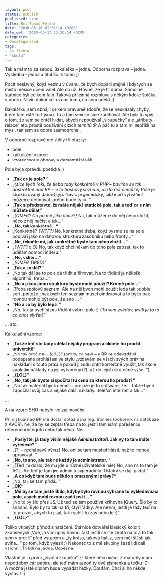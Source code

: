 ```yaml
---
layout: post
status: publish
published: true
title: Bc. Tomáš Fejfar
date: '2010-05-16 01:36:14 +0200'
date_gmt: '2010-05-15 23:36:14 +0200'
categories:
- Uncategorized
tags:
- ze života
- "škola"
---
```

<p>Tak a mám to za sebou. Bakalářka – jedna. Odborná rozprava – jedna. Výsledná – jedna a titul Bc. k tomu ;)</p>
<p>Pocit neslavný, když vezmu v úvahu, že bych dopadl stejně i kdybych se místo měsíce učení válel. Ale co už. Hlavně, že je to doma. Samotné státnice byli celkem fajn. Taková příjemná rozmluva s někým kdo je špička v oboru. Navíc dokonce rozumí tomu, co sem udělal ;)</p>
<p>Bakalářku jsem obhájil celkem bravurně (dobře, že se neukázaly chyby, které tam eště furt jsou). Tu a tam sem se sice zadrhával. Ale bylo to spíš o tom, že sem se chtěl hlídat, abych nepoužíval „sloupečky“ ale „atributy relace“ atp. prostě používání cizích <em>termitů</em> :P A páč tu a tam mi nepřišli na mysl, tak sem se dobře zašmodrchal.</p>
<p>V odborné rozpravě mě stihly tři otázky:</p>
<ul>
<li>pole</li>
<li>kalkulační vzorce</li>
<li>vzorec teorie obnovy a demontážní věk</li>
</ul>
<p>Pole byla opravdu poetická :)</p>
<ul>
<li><strong>„Tak co je pole?“</strong></li>
<li>„<em>{sice bych řekl, že třeba tady konkrétně v PHP – bavíme se 	tak abstraktně nad BP – je to hashový seznam, ale to říct nemůžu}</em> Pole je strukturovaný datový typ. Navíc je generický, takže při 	vytváření můžeme definovat jakého bude typu. “</li>
<li><strong>„Tak si představte, že máte nějaké statické pole, tak a teď 	co s ním můžete dělat“</strong></li>
<li>„<em>{OMFG? Co po mě jako chce?}</em> No, tak můžeme do něj něco 	uložit, něco z něj načíst a tak…“</li>
<li><strong>„No, tak konkrétně…“</strong></li>
<li>„Konkrétně? <em>{WTF?}</em> No, konkrétně třeba, když bysme se na 	pole podívali jako na datovou strukturu zásobníku nebo fronty…“</li>
<li><strong>„Ne, řekněte mi, jak konkrétně byste tam něco 	vložil…“</strong></li>
<li>„<em>{WTF? o.O}</em> No, tak když chci někam do toho pole zapsat, tak to 	udělám pomocí indexu.“</li>
<li><strong>„No, vidíte…“</strong></li>
<li>„<em>{OMFG <em>TIRED</em>}</em>“</li>
<li><strong>„Tak a co dál?“</strong></li>
<li>„No tak dál se to pole dá třídit a filtrovat. Na to třídění je 	několik algoritmů, třeba…“</li>
<li><strong>„No a jakou jinou strukturu byste mohl použít? 	Kromě pole…“</strong></li>
<li>„Třeba spojový seznam. Ale na něj bych mohl použít leda tak bubble 	sort, protože jinak bych ten seznam musel oindexovat a to by to pak rovnou 	mohlo být pole, že ano … “</li>
<li><strong>"No a co by bylo lepší "</strong></li>
<li>„No, tak já bych si pro třídění vybral pole :) <em>{To sem zvědav, 	jestli je to to co chce slyšet}</em>“</li>
</ul>
<p>… atd.</p>
<p>Kalkulační vzorce:</p>
<ul>
<li><strong>„Takže teď ste tady udělal nějaký program a chcete ho prodat 	univerzitě“</strong></li>
<li>„No tak proč ne… <em>{LOL}</em>“ (pro ty co neví – s BP se 	odevzdává podepsané prohlášení ve stylu „vzdávám se všech svých 	práv na nakládání s touto prací a pokud jí budu chtít komerčně 	využít, tak škole zaplatím náklady na její vytvořený (?), až do jejich 	skutečné výše. “)</li>
<li><strong>„{LOL}“</strong></li>
<li><strong>„No, tak jak byste si spočítal tu cenu za kterou ho 	prodat?“</strong></li>
<li>„No tak materiál bych neměl… protože je to software, že… Takže 	bych započítal svůj čas a nějaké další náklady…telefon internet 	a tak…“</li>
</ul>
<p>…</p>
<p>A na vzorci SHO nebylo nic zajímavého.</p>
<p>Při diskuzi nad BP mě dostal dotaz pana Ing. Štullera (odborník na databáze z AVČR). Ne, že by se zeptal třeba na to, jestli tam mám pořešenou referenční integritu nebo tak něco. Ne.</p>
<ul>
<li><strong>„Poslyšte, já tady vidím nějaké <em>Administrátoři</em>. 	Jak vy to tam máte vyřešené?“</strong></li>
<li>„{?! – nechápavý výraz} No, oni se tam musí přihlásti, než to 	mohou upravovat. “</li>
<li><strong>„No, to ano, ale tak né každý je 	administrátor. “</strong></li>
<li>„{Teď mi došlo, že mu jde u různé uživatelské role} No, ano na to 	tam je ACL. Ale teď je tam jen admin a superadmin. Ostatní se dají 	přidat.“</li>
<li><strong>„A co když tam bude někdo s omezenými 	právy?“</strong></li>
<li>„No, tak se tam přidá…“</li>
<li><strong>„OK“</strong></li>
<li><strong>„Mě by se tam ještě líbilo, kdyby bylo rovnou vybrané to 	vyhledáváací pole, abych mohl rovnou začít psát…“</strong></li>
<li>„No to by šlo přes JS. Už teď se tam používá knihovna jQuery. Šlo 	by to snadno. Bylo by to tak na tři, čtyři řádky. Ale nevím, jestli je 	tady teď na to prostor, abych to psal, tak rychlé to zas nebude :)“</li>
<li><strong>„{LOL}“</strong></li>
</ul>
<p>Toliko vtipných příhod z natáčení. Státnice dotvářel klasický kolorit zkoušených „Voe, já vim úpný hovno, fakt jestli se mě zeptá na to a to tak sem v prdeli“ před vstupem a „ty kráso, taková haluz, sem měl štěstí jak sviňa…“ po tom, když vylezli :) Nakonec to z mé skupiny šesti lidí dali všichni. Tři lidi na jedna. Úspěšné.</p>
<p>Vlastně je to první „životní zkouška“ ze které něco mám. Z maturity mám nepotřebný cár papíru, ale teď mám aspoň ty dvě písmenka a tečku :D A možná ještě diplom bude vypadat hezky. Doufám. Chci si ho někde vystavit :)</p>
